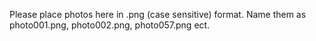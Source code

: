 Please place photos here in .png (case sensitive) format. Name them as photo001.png, photo002.png, photo057.png ect.
